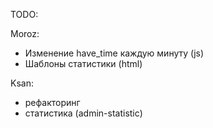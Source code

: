 TODO:

Moroz:
- Изменение have_time каждую минуту (js)
- Шаблоны статистики (html)

Ksan:
- рефакторинг
- статистика (admin-statistic)
